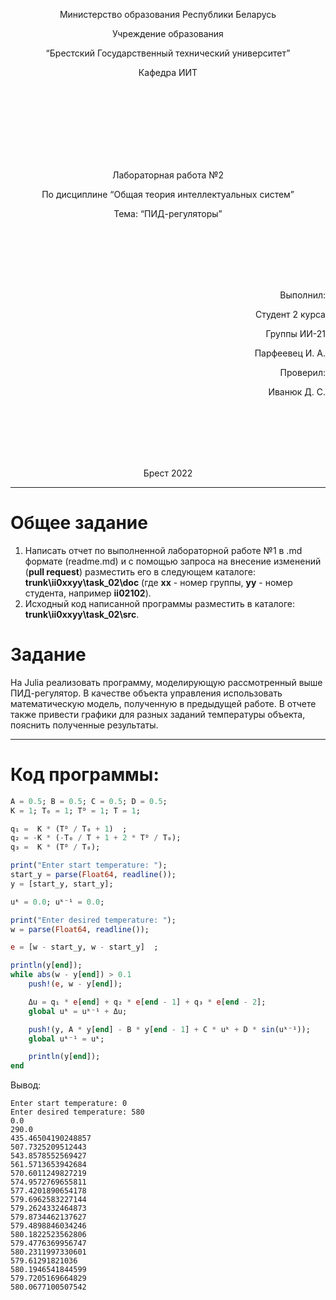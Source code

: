 <p align="center"> Министерство образования Республики Беларусь</p>
<p align="center">Учреждение образования</p>
<p align="center">“Брестский Государственный технический университет”</p>
<p align="center">Кафедра ИИТ</p>
<br><br><br><br><br><br><br>
<p align="center">Лабораторная работа №2</p>
<p align="center">По дисциплине “Общая теория интеллектуальных систем”</p>
<p align="center">Тема: “ПИД-регуляторы”</p>
<br><br><br><br><br>
<p align="right">Выполнил:</p>
<p align="right">Студент 2 курса</p>
<p align="right">Группы ИИ-21</p>
<p align="right">Парфеевец И. А.</p>
<p align="right">Проверил:</p>
<p align="right">Иванюк Д. С.</p>
<br><br><br><br><br>
<p align="center">Брест 2022</p>

---

# Общее задание #
1. Написать отчет по выполненной лабораторной работе №1 в .md формате (readme.md) и с помощью запроса на внесение изменений (**pull request**) разместить его в следующем каталоге: **trunk\ii0xxyy\task_02\doc** (где **xx** - номер группы, **yy** - номер студента, например **ii02102**).
2. Исходный код написанной программы разместить в каталоге: **trunk\ii0xxyy\task_02\src**.

# Задание #
На Julia реализовать программу, моделирующую рассмотренный выше ПИД-регулятор.  В качестве объекта управления использовать математическую модель, полученную в предыдущей работе.
В отчете также привести графики для разных заданий температуры объекта, пояснить полученные результаты.

---
# Код программы: #
```julia    
A = 0.5; B = 0.5; C = 0.5; D = 0.5;
K = 1; T₀ = 1; Tᴰ = 1; T = 1;

q₁ =  K * (Tᴰ / T₀ + 1)  ;
q₂ = -K * (-T₀ / T + 1 + 2 * Tᴰ / T₀);
q₃ =  K * (Tᴰ / T₀);

print("Enter start temperature: ");
start_y = parse(Float64, readline());
y = [start_y, start_y];

uᵏ = 0.0; uᵏ⁻¹ = 0.0;

print("Enter desired temperature: ");
w = parse(Float64, readline());

e = [w - start_y, w - start_y]	;

println(y[end]);
while abs(w - y[end]) > 0.1
	push!(e, w - y[end]);

	Δu = q₁ * e[end] + q₂ * e[end - 1] + q₃ * e[end - 2];
	global uᵏ = uᵏ⁻¹ + Δu;

	push!(y, A * y[end] - B * y[end - 1] + C * uᵏ + D * sin(uᵏ⁻¹));
	global uᵏ⁻¹ = uᵏ;

	println(y[end]);
end
```

Вывод:
```
Enter start temperature: 0
Enter desired temperature: 580
0.0
290.0
435.46504190248857
507.7325209512443
543.8578552569427
561.5713653942684
570.6011249827219
574.9572769655811
577.4201890654178
579.6962583227144
579.2624332464873
579.8734462137627
579.4898846034246
580.1822523562806
579.4776369956747
580.2311997330601
579.61291821036
580.1946541844599
579.7205169664829
580.0677100507542
```
